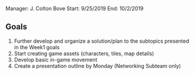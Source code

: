 Manager: J. Colton Bove
Start: 9/25/2019
End: 10/2/2019

## Goals

1. Further develop and organize a solution/plan to the subtopics presented in the Week1 goals
2. Start creating game assets (characters, tiles, map details)
3. Develop basic in-game movement
4. Create a presentation outline by Monday (Networking Subteam only)
